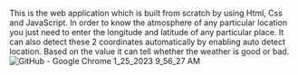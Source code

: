 This is the web application which is built from scratch by using Html, Css and JavaScript. In order to know the atmosphere of any particular location
you just need to enter the longitude and latitude of any particular place. It can also detect these 2 coordinates automatically by enabling auto detect location.
Based on the value it can tell whether the weather is good or bad.
![GitHub - Google Chrome 1_25_2023 9_56_27 AM](https://user-images.githubusercontent.com/59620280/214479823-64dee5f7-2d68-46a1-b1be-735126a747ff.png)

